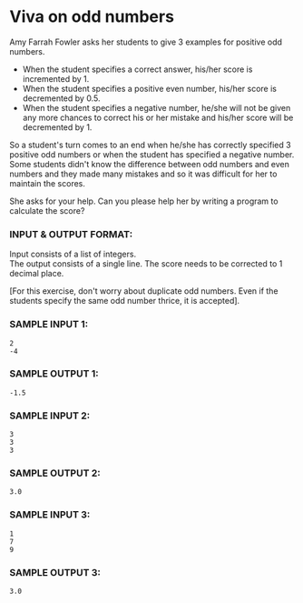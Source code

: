 # Viva on odd numbers

Amy Farrah Fowler asks her students to give 3 examples for positive odd numbers.

- When the student specifies a correct answer, his/her score is incremented by 1.
- When the student specifies a positive even number, his/her score is decremented by 0.5.
- When the student specifies a negative number, he/she will not be given any more chances to correct his or her mistake and his/her score will be decremented by 1.

So a student's turn comes to an end when he/she has correctly
specified 3 positive odd numbers or when the student has
specified a negative number. Some students didn't know the
difference between odd numbers and even numbers and they made
many mistakes and so it was difficult for her to maintain
the scores. 

She asks for your help. Can you please help her by writing
a program to calculate the score?

### INPUT & OUTPUT FORMAT:

Input consists of a list of integers. <br>
The output consists of a single line. The score needs to be corrected to 1 decimal place.<br>

[For this exercise, don't worry about duplicate odd numbers. Even if the students specify the same odd number thrice, it is accepted].

### SAMPLE INPUT 1:

```
2
-4
```

### SAMPLE OUTPUT 1:

```
-1.5
```

### SAMPLE INPUT 2:

```
3
3
3
```

### SAMPLE OUTPUT 2:

```
3.0
```

### SAMPLE INPUT 3:

```
1
7
9
```

### SAMPLE OUTPUT 3:

```
3.0
```
